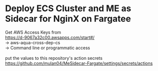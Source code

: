 # Deploy ECS Cluster and ME as Sidecar for NginX on Fargatee<br> 

Get AWS Access Keys from<br> 
https://d-9067a32c00.awsapps.com/start#/<br> 
-> aws-aqua-cross-dep-cs<br> 
-> Command line or programmatic access<br> 
<br> 
put the values to this repository's action secrets<br> 
https://github.com/mulan04/MeSidecar-Fargate/settings/secrets/actions
